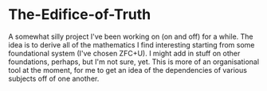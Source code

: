 # The-Edifice-of-Truth
A somewhat silly project I've been working on (on and off) for a while. The idea is to derive all of the mathematics I find interesting starting from some foundational system (I've chosen ZFC+U). I might add in stuff on other foundations, perhaps, but I'm not sure, yet. This is more of an organisational tool at the moment, for me to get an idea of the dependencies of various subjects off of one another.
